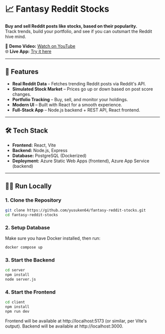 # 📈 Fantasy Reddit Stocks

**Buy and sell Reddit posts like stocks, based on their popularity.**  
Track trends, build your portfolio, and see if you can outsmart the Reddit hive mind.

🎥 **Demo Video:** [Watch on YouTube](https://www.youtube.com/watch?v=XJgYtF8P5Vs)  
🌐 **Live App:** [Try it here](https://orange-wave-047d8e60f.2.azurestaticapps.net/)

---

## 🚀 Features

- **Real Reddit Data** – Fetches trending Reddit posts via Reddit's API.
- **Simulated Stock Market** – Prices go up or down based on post score changes.
- **Portfolio Tracking** – Buy, sell, and monitor your holdings.
- **Modern UI** – Built with React for a smooth experience.
- **Full-Stack App** – Node.js backend + REST API, React frontend.

---

## 🛠️ Tech Stack

- **Frontend:** React, Vite
- **Backend:** Node.js, Express
- **Database:** PostgreSQL (Dockerized)
- **Deployment:** Azure Static Web Apps (frontend), Azure App Service (backend)

---

## 🏃‍♂️ Run Locally

### 1. Clone the Repository
```bash
git clone https://github.com/yusuken64/fantasy-reddit-stocks.git
cd fantasy-reddit-stocks
```

### 2. Setup Database
Make sure you have Docker installed, then run:
```bash
docker compose up
```

### 3. Start the Backend
```bash
cd server
npm install
node server.js
```

### 4. Start the Frontend
```bash
cd client
npm install
npm run dev
```

Frontend will be available at http://localhost:5173 (or similar, per Vite's output).
Backend will be available at http://localhost:3000.
